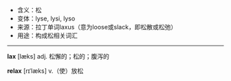 - <span class="definition">含义：松</span>
- <span class="definition">变体：lyse, lysi, lyso</span>
- <span class="definition">来源：拉丁单词laxus（意为loose或slack，即松散或松弛）</span>
- <span class="definition">用途：构成松相关词汇</span>

---

<span class="vocabulary">**lax**</span> [læks] adj. 松懈的；松的；腹泻的

<span class="vocabulary">**relax**</span> [rɪˈlæks] v.（使）放松

